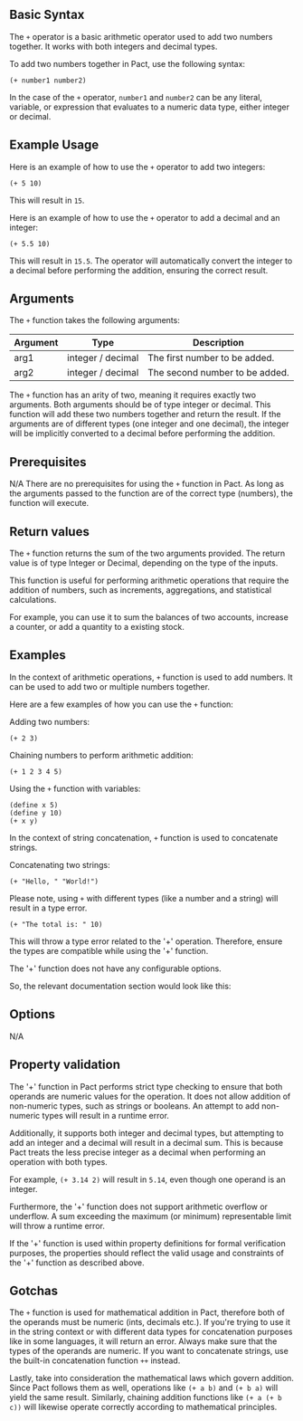## Basic Syntax

The `+` operator is a basic arithmetic operator used to add two numbers together. It works with both integers and decimal types.

To add two numbers together in Pact, use the following syntax:

```pact
(+ number1 number2)
```

In the case of the `+` operator, `number1` and `number2` can be any literal, variable, or expression that evaluates to a numeric data type, either integer or decimal.

## Example Usage

Here is an example of how to use the `+` operator to add two integers:

```pact
(+ 5 10)
```

This will result in `15`.

Here is an example of how to use the `+` operator to add a decimal and an integer:

```pact
(+ 5.5 10)
```

This will result in `15.5`. The operator will automatically convert the integer to a decimal before performing the addition, ensuring the correct result.

## Arguments

The `+` function takes the following arguments:

| Argument | Type | Description |
| --- | --- | --- |
| arg1 | integer / decimal | The first number to be added. |
| arg2 | integer / decimal | The second number to be added. |

The `+` function has an arity of two, meaning it requires exactly two arguments. Both arguments should be of type integer or decimal. This function will add these two numbers together and return the result. If the arguments are of different types (one integer and one decimal), the integer will be implicitly converted to a decimal before performing the addition.


## Prerequisites

N/A
There are no prerequisites for using the `+` function in Pact. As long as the arguments passed to the function are of the correct type (numbers), the function will execute.

## Return values

The `+` function returns the sum of the two arguments provided. The return value is of type Integer or Decimal, depending on the type of the inputs. 

This function is useful for performing arithmetic operations that require the addition of numbers, such as increments, aggregations, and statistical calculations.

For example, you can use it to sum the balances of two accounts, increase a counter, or add a quantity to a existing stock.

## Examples

In the context of arithmetic operations, `+` function is used to add numbers. It can be used to add two or multiple numbers together.

Here are a few examples of how you can use the `+` function:

Adding two numbers:

```pact
(+ 2 3)
```

Chaining numbers to perform arithmetic addition:

```pact
(+ 1 2 3 4 5)
```

Using the `+` function with variables:

```pact
(define x 5)
(define y 10)
(+ x y)
```

In the context of string concatenation, `+` function is used to concatenate strings.

Concatenating two strings:

```pact
(+ "Hello, " "World!")
```

Please note, using `+` with different types (like a number and a string) will result in a type error.
```pact
(+ "The total is: " 10)
```
This will throw a type error related to the '+' operation. Therefore, ensure the types are compatible while using the '+' function.

The '+' function does not have any configurable options. 

So, the relevant documentation section would look like this:

## Options

N/A

## Property validation

The '+' function in Pact performs strict type checking to ensure that both operands are numeric values for the operation. It does not allow addition of non-numeric types, such as strings or booleans. An attempt to add non-numeric types will result in a runtime error.

Additionally, it supports both integer and decimal types, but attempting to add an integer and a decimal will result in a decimal sum. This is because Pact treats the less precise integer as a decimal when performing an operation with both types.

For example, `(+ 3.14 2)` will result in `5.14`, even though one operand is an integer.

Furthermore, the '+' function does not support arithmetic overflow or underflow. A sum exceeding the maximum (or minimum) representable limit will throw a runtime error.

If the '+' function is used within property definitions for formal verification purposes, the properties should reflect the valid usage and constraints of the '+' function as described above.

## Gotchas

The `+` function is used for mathematical addition in Pact, therefore both of the operands must be numeric (ints, decimals etc.). If you're trying to use it in the string context or with different data types for concatenation purposes like in some languages, it will return an error. Always make sure that the types of the operands are numeric. If you want to concatenate strings, use the built-in concatenation function `++` instead. 

Lastly, take into consideration the mathematical laws which govern addition. Since Pact follows them as well, operations like `(+ a b)` and `(+ b a)` will yield the same result. Similarly, chaining addition functions like `(+ a (+ b c))` will likewise operate correctly according to mathematical principles.

